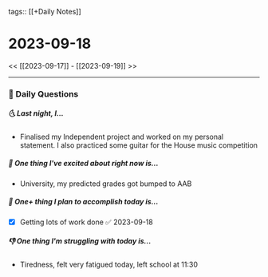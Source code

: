 tags:: [[+Daily Notes]]

# 2023-09-18

<< [[2023-09-17]] - [[2023-09-19]] >>

---
### 📅 Daily Questions
##### 🌜 Last night, I...
- Finalised my Independent project and worked on my personal statement. I also practiced some guitar for the House music competition

##### 🙌 One thing I've excited about right now is...
- University, my predicted grades got bumped to AAB

##### 🚀 One+ thing I plan to accomplish today is...
- [x] Getting lots of work done ✅ 2023-09-18

##### 👎 One thing I'm struggling with today is...
- Tiredness, felt very fatigued today, left school at 11:30